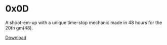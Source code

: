 # 0x0D
A shoot-em-up with a unique time-stop mechanic made in 48 hours for the 20th gm(48).

[Download](http://www.gm48.net/game/?id=346)
